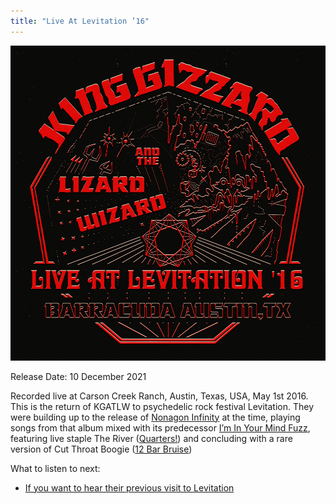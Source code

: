 ```yaml
---
title: "Live At Levitation ’16"
---
```


![album cover for Live At Levitation 2016](./cover.jpg)

Release Date: 10 December 2021

Recorded live at Carson Creek Ranch, Austin, Texas, USA, May 1st 2016. This is the return of KGATLW to psychedelic rock festival Levitation. They were building up to the release of [Nonagon Infinity](../nonagon-infinity) at the time, playing songs from that album mixed with its predecessor [I’m In Your Mind Fuzz](../im-in-your-mind-fuzz), featuring live staple The River ([Quarters!](../quarters)) and concluding with a rare version of Cut Throat Boogie ([12 Bar Bruise](../12-bar-bruise))

What to listen to next:

*   [If you want to hear their previous visit to Levitation](../live-at-levitation-2014)
